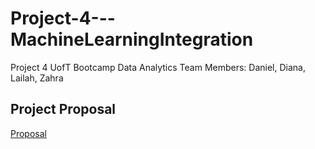 # Project-4---MachineLearningIntegration
Project 4 UofT Bootcamp Data Analytics
Team Members: Daniel, Diana, Lailah, Zahra

## Project Proposal

[Proposal](/project_4_Proposal.pdf)

